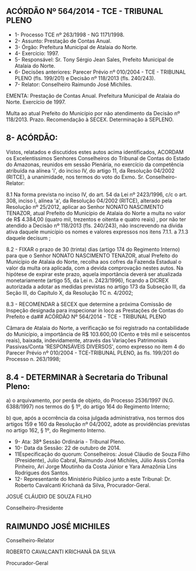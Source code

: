 
## ACÓRDÃO Nº 564/2014 - TCE - TRIBUNAL PLENO

- 1- Processo TCE nº 263/1998 - NG 1171/1998.
- 2- Assunto: Prestação de Contas Anual.
- 3- Órgão: Prefeitura Municipal de Atalaia do Norte.
- 4- Exercício: 1997.
- 5- Responsável: Sr. Tony Sérgio Jean Sales, Prefeito Municipal de Atalaia do Norte.
- 6- Decisões anteriores: Parecer Prévio nº 010/2004 - TCE - TRIBUNAL PLENO (fls. 199/201) e Decisão nº 118/2013 (fls. 240/243).
- 7- Relator: Conselheiro Raimundo José Michiles.

EMENTA: Prestação de Contas Anual. Prefeitura Municipal de Atalaia do Norte. Exercício de 1997.

Multa  ao  atual  Prefeito  do  Município  por  não atendimento  da  Decisão  nº  118/2013.  Prazo. Recomendação  à  SECEX.  Determinação  à SEPLENO.

## 8- ACÓRDÃO:

Vistos, relatados e discutidos estes autos acima identificados,  ACORDAM os Excelentíssimos  Senhores  Conselheiros  do  Tribunal  de  Contas  do  Estado  do Amazonas,  reunidos  em  sessão  Plenária,  no  exercício  da  competência  atribuída  na alínea 'i', do inciso IV, do artigo 11, da Resolução 04/2002 (RITCE), à unanimidade, nos termos do voto do Exmo. Sr. Conselheiro-Relator:

8.1 Na forma prevista no inciso IV, do art. 54 da Lei nº 2423/1996, c/c o art.  308,  inciso  I,  alínea  'a',  da  Resolução  04/2002 (RITCE), alterado pela Resolução nº 25/2012, aplicar ao  Senhor NONATO  NASCIMENTO  TENAZOR, atual  Prefeito  do Município de Atalaia do Norte a multa no valor de R$ 4.384,00 (quatro mil, trezentos e oitenta e quatro reais) , por não ter atendido a Decisão nº 118/2013 (fls. 240/243), não inscrevendo na dívida ativa daquele município os nomes e valores expressos nos itens 7.1.1. a 7.1.3 daquele decisum ;

8.2 - FIXAR o  prazo de 30 (trinta) dias (artigo 174 do Regimento Interno) para que o Senhor NONATO NASCIMENTO TENAZOR, atual Prefeito do  Município de Atalaia do Norte, recolha aos cofres da Fazenda Estadual o valor da multa ora aplicada, com  a  devida  comprovação  nestes  autos.  Na  hipótese  de  expirar  este  prazo,  aquela importância  deverá  ser  atualizada  monetariamente  (artigo  55,  da  Lei  n.  2423/1996), ficando a DICREX autorizada a adotar as medidas previstas no artigo 173 da Subseção III, da Seção III, do Capítulo X, da Resolução TC n. 4/2002;

8.3  -  RECOMENDAR à  SECEX  que  determine  a  próxima  Comissão  de Inspeção designada para  inspecionar in  loco as Prestações de Contas do Prefeito e da## ACÓRDÃO Nº 564/2014 - TCE - TRIBUNAL PLENO

Câmara de Atalaia do Norte, a verificação se foi registrado na contabilidade do Município, a importância de R$  103.600,00 (Cento  e três mil e  seiscentos  reais), baixada, indevidamente,  através  das  Variações  Patrimoniais  Passivas/Conta  'RESPONSÁVEIS DIVERSOS', como expresso no item 4 do Parecer Prévio nº 010/2004 - TCE-TRIBUNAL PLENO, às fls. 199/201 do Processo n. 263/1998;

## 8.4 - DETERMINAR à Secretaria do Tribunal Pleno:

a) o  arquivamento,  por  perda  de  objeto,  do  Processo  2536/1997  (N.G. 6388/1997) nos termos do § 1º, do artigo 164 do Regimento Interno;

b) que, após a ocorrência da coisa julgada administrativa, nos termos dos artigos 159 e 160 da Resolução nº 04/2002, adote as providências previstas no artigo 162, § 1º, do Regimento Interno.

- 9- Ata: 38ª Sessão Ordinária - Tribunal Pleno.
- 10- Data da Sessão: 22 de outubro de 2014.
- 11Especificação do quorum: Conselheiros: Josué Cláudio de Souza Filho (Presidente), Julio Cabral, Raimundo José Michiles, Júlio Assis Corrêa Pinheiro, Ari Jorge Moutinho da Costa Júnior e Yara Amazônia Lins Rodrigues dos Santos.
- 12- Representante do Ministério Público junto a este Tribunal: Dr. Roberto Cavalcanti Krichanã da Silva, Procurador-Geral.

JOSUÉ CLÁUDIO DE SOUZA FILHO

Conselheiro-Presidente

## RAIMUNDO JOSÉ MICHILES

Conselheiro-Relator

ROBERTO CAVALCANTI KRICHANÃ DA SILVA

Procurador-Geral